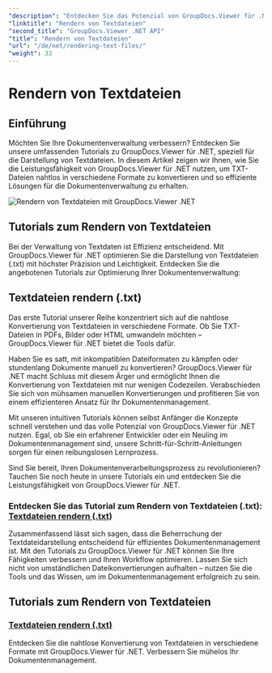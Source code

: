 ```yaml
---
"description": "Entdecken Sie das Potenzial von GroupDocs.Viewer für .NET mit Tutorials zum Rendern von Textdateien. Konvertieren Sie TXT-Dateien in verschiedene Formate für ein optimiertes Dokumentenmanagement."
"linktitle": "Rendern von Textdateien"
"second_title": "GroupDocs.Viewer .NET API"
"title": "Rendern von Textdateien"
"url": "/de/net/rendering-text-files/"
"weight": 33
---
```


# Rendern von Textdateien

## Einführung

Möchten Sie Ihre Dokumentenverwaltung verbessern? Entdecken Sie unsere umfassenden Tutorials zu GroupDocs.Viewer für .NET, speziell für die Darstellung von Textdateien. In diesem Artikel zeigen wir Ihnen, wie Sie die Leistungsfähigkeit von GroupDocs.Viewer für .NET nutzen, um TXT-Dateien nahtlos in verschiedene Formate zu konvertieren und so effiziente Lösungen für die Dokumentenverwaltung zu erhalten.

![Rendern von Textdateien mit GroupDocs.Viewer .NET](/viewer/rendering-text-files/image.png)

## Tutorials zum Rendern von Textdateien

Bei der Verwaltung von Textdaten ist Effizienz entscheidend. Mit GroupDocs.Viewer für .NET optimieren Sie die Darstellung von Textdateien (.txt) mit höchster Präzision und Leichtigkeit. Entdecken Sie die angebotenen Tutorials zur Optimierung Ihrer Dokumentenverwaltung:

## Textdateien rendern (.txt)

Das erste Tutorial unserer Reihe konzentriert sich auf die nahtlose Konvertierung von Textdateien in verschiedene Formate. Ob Sie TXT-Dateien in PDFs, Bilder oder HTML umwandeln möchten – GroupDocs.Viewer für .NET bietet die Tools dafür. 

Haben Sie es satt, mit inkompatiblen Dateiformaten zu kämpfen oder stundenlang Dokumente manuell zu konvertieren? GroupDocs.Viewer für .NET macht Schluss mit diesem Ärger und ermöglicht Ihnen die Konvertierung von Textdateien mit nur wenigen Codezeilen. Verabschieden Sie sich von mühsamen manuellen Konvertierungen und profitieren Sie von einem effizienteren Ansatz für Ihr Dokumentenmanagement.

Mit unseren intuitiven Tutorials können selbst Anfänger die Konzepte schnell verstehen und das volle Potenzial von GroupDocs.Viewer für .NET nutzen. Egal, ob Sie ein erfahrener Entwickler oder ein Neuling im Dokumentenmanagement sind, unsere Schritt-für-Schritt-Anleitungen sorgen für einen reibungslosen Lernprozess.

Sind Sie bereit, Ihren Dokumentenverarbeitungsprozess zu revolutionieren? Tauchen Sie noch heute in unsere Tutorials ein und entdecken Sie die Leistungsfähigkeit von GroupDocs.Viewer für .NET.

### Entdecken Sie das Tutorial zum Rendern von Textdateien (.txt): [Textdateien rendern (.txt)](./render-txt/)

Zusammenfassend lässt sich sagen, dass die Beherrschung der Textdateidarstellung entscheidend für effizientes Dokumentenmanagement ist. Mit den Tutorials zu GroupDocs.Viewer für .NET können Sie Ihre Fähigkeiten verbessern und Ihren Workflow optimieren. Lassen Sie sich nicht von umständlichen Dateikonvertierungen aufhalten – nutzen Sie die Tools und das Wissen, um im Dokumentenmanagement erfolgreich zu sein.
## Tutorials zum Rendern von Textdateien
### [Textdateien rendern (.txt)](./render-txt/)
Entdecken Sie die nahtlose Konvertierung von Textdateien in verschiedene Formate mit GroupDocs.Viewer für .NET. Verbessern Sie mühelos Ihr Dokumentenmanagement.